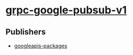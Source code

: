 # [grpc-google-pubsub-v1](https://pypi.org/project/grpc-google-pubsub-v1)



## Publishers
- [googleapis-packages](https://pypi.org/user/googleapis-packages)

